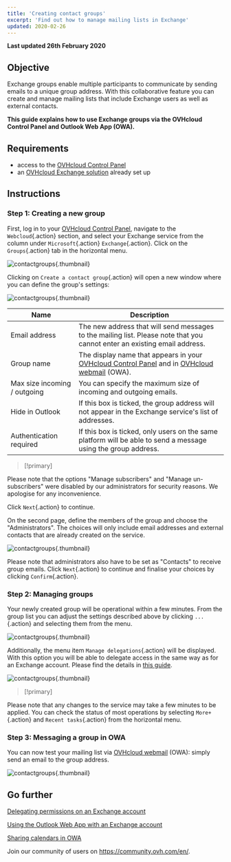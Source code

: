 ```yaml
---
title: 'Creating contact groups'
excerpt: 'Find out how to manage mailing lists in Exchange'
updated: 2020-02-26
---
```


**Last updated 26th February 2020**


## Objective

Exchange groups enable multiple participants to communicate by sending emails to a unique group address. With this collaborative feature you can create and manage mailing lists that include Exchange users as well as external contacts.

**This guide explains how to use Exchange groups via the OVHcloud Control Panel and Outlook Web App (OWA).**


## Requirements

- access to the [OVHcloud Control Panel](https://www.ovh.com/auth/?action=gotomanager&from=https://www.ovh.co.uk/&ovhSubsidiary=GB)
- an [OVHcloud Exchange solution](https://www.ovhcloud.com/en-gb/emails/hosted-exchange/) already set up


## Instructions

### Step 1: Creating a new group

First, log in to your [OVHcloud Control Panel](https://www.ovh.com/auth/?action=gotomanager&from=https://www.ovh.co.uk/&ovhSubsidiary=GB), navigate to the `Webcloud`{.action} section, and select your Exchange service from the column under `Microsoft`{.action} `Exchange`{.action}. Click on the `Groups`{.action} tab in the horizontal menu.

![contactgroups](images/exchange-groups-step1.png){.thumbnail}

Clicking on `Create a contact group`{.action} will open a new window where you can define the group's settings:

![contactgroups](images/exchange-groups-step2.png){.thumbnail}

|Name|Description|
|---|---|
|Email address|The new address that will send messages to the mailing list. Please note that you cannot enter an existing email address.|
|Group name|The display name that appears in your [OVHcloud Control Panel](https://www.ovh.com/auth/?action=gotomanager&from=https://www.ovh.co.uk/&ovhSubsidiary=GB) and in [OVHcloud webmail](https://www.ovh.co.uk/mail) (OWA).|
|Max size incoming / outgoing|You can specify the maximum size of incoming and outgoing emails.|
|Hide in Outlook|If this box is ticked, the group address will not appear in the Exchange service's list of addresses.|
|Authentication required|If this box is ticked, only users on the same platform will be able to send a message using the group address.|

> [!primary]
>
Please note that the options "Manage subscribers" and "Manage un-subscribers" were disabled by our administrators for security reasons. We apologise for any inconvenience.
>

Click `Next`{.action} to continue.

On the second page, define the members of the group and choose the "Administrators". The choices will only include email addresses and external contacts that are already created on the service.

![contactgroups](images/exchange-groups-step3.png){.thumbnail}

Please note that administrators also have to be set as "Contacts" to receive group emails.
Click `Next`{.action} to continue and finalise your choices by clicking `Confirm`{.action}.


### Step 2: Managing groups

Your newly created group will be operational within a few minutes. From the group list you can adjust the settings described above by clicking `...`{.action} and selecting them from the menu.

![contactgroups](images/exchange-groups-step4.png){.thumbnail}

Additionally, the menu item `Manage delegations`{.action} will be displayed. With this option you will be able to delegate access in the same way as for an Exchange account. Please find the details in [this guide](/pages/web_cloud/email_and_collaborative_solutions/microsoft_exchange/feature_delegation).

![contactgroups](images/exchange-groups-step5.png){.thumbnail}

> [!primary]
>
Please note that any changes to the service may take a few minutes to be applied. You can check the status of most operations by selecting `More+`{.action} and `Recent tasks`{.action} from the horizontal menu.
>


### Step 3: Messaging a group in OWA

You can now test your mailing list via [OVHcloud webmail](https://www.ovh.co.uk/mail) (OWA): simply send an email to the group address.

![contactgroups](images/exchange-groups-step6.png){.thumbnail}


## Go further

[Delegating permissions on an Exchange account](/pages/web_cloud/email_and_collaborative_solutions/microsoft_exchange/feature_delegation)

[Using the Outlook Web App with an Exchange account](/pages/web_cloud/email_and_collaborative_solutions/using_the_outlook_web_app_webmail/email_owa)

[Sharing calendars in OWA](/pages/web_cloud/email_and_collaborative_solutions/using_the_outlook_web_app_webmail/owa_calendar_sharing)

Join our community of users on <https://community.ovh.com/en/>.